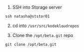 1. SSH into Storage server
```
ssh natasha@ststor01
```

2. cd into `/usr/src/kodekloudrepos`

3. Clone the `/opt/beta.git` repo
```
git clone /opt/beta.git
```